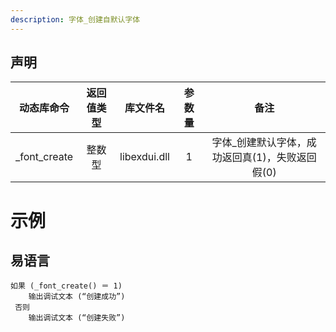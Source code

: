 ```yaml
---
description: 字体_创建自默认字体
---
```




## 声明

|动态库命令| 返回值类型|库文件名|参数量| 备注|
|:--:|:--:|:--:|:--:|:--:|
| _font_create |  整数型 |  libexdui.dll | 1 | 字体_创建默认字体，成功返回真(1)，失败返回假(0) |


# 示例

## 易语言

```basic
如果 (_font_create() ＝ 1)
	输出调试文本 (“创建成功”)
 否则
    输出调试文本 (“创建失败”)
```